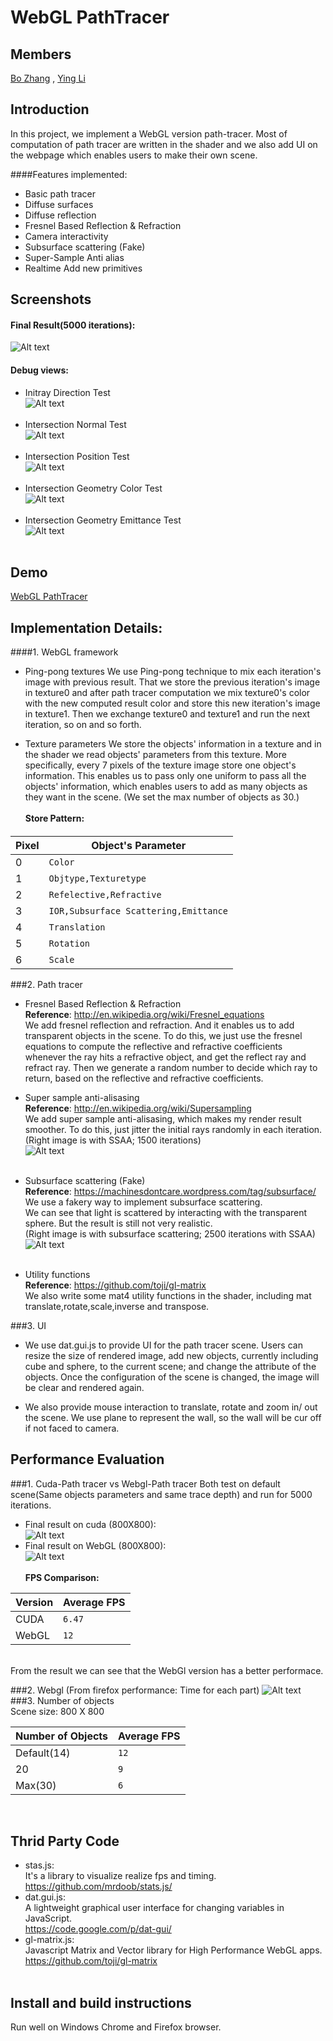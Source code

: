 
WebGL PathTracer
================

Members
-------------------
[Bo Zhang](https://www.linkedin.com/pub/bo-zhang/7b/767/815) , [Ying Li](https://www.linkedin.com/in/liying3) <br />

Introduction
-------------------
In this project, we implement a WebGL version path-tracer. Most of computation of path tracer are written in the shader and we also add UI on the webpage which enables users to make their own scene.

####Features implemented:
- Basic path tracer
- Diffuse surfaces
- Diffuse reflection
- Fresnel Based Reflection & Refraction
- Camera interactivity
- Subsurface scattering (Fake)
- Super-Sample Anti alias
- Realtime Add new primitives

Screenshots
-------------------
#### Final Result(5000 iterations):
![Alt text](https://github.com/wulinjiansheng/WebGL_PathTracer/blob/master/Pics/FinalResultFromWebGL.bmp)
<br />
#### Debug views:
- Initray Direction Test<br />
![Alt text](https://github.com/wulinjiansheng/WebGL_PathTracer/blob/master/Pics/DebugRayDir.bmp)
<br /><br />
- Intersection Normal Test<br />
![Alt text](https://github.com/wulinjiansheng/WebGL_PathTracer/blob/master/Pics/DebugIntersectNormal.bmp)
<br /><br />
- Intersection Position Test<br />
![Alt text](https://github.com/wulinjiansheng/WebGL_PathTracer/blob/master/Pics/DebugIntersectPos.bmp)
<br /><br />
- Intersection Geometry Color Test<br />
![Alt text](https://github.com/wulinjiansheng/WebGL_PathTracer/blob/master/Pics/DebugIntersectMatColor.bmp)
<br /><br />
- Intersection Geometry Emittance Test<br />
![Alt text](https://github.com/wulinjiansheng/WebGL_PathTracer/blob/master/Pics/DebugIntersectMatEmit.bmp)
<br /><br />


Demo
-------------------
[WebGL PathTracer](http://wulinjiansheng.github.io/WebGL_PathTracer/)


Implementation Details:
------------------------
####1. WebGL framework
- Ping-pong textures
We use Ping-pong technique to mix each iteration's image with previous result. That we store the previous iteration's image in texture0 and after path tracer computation we mix texture0's color with the new computed result color and store this new iteration's image in texture1. Then we exchange texture0 and texture1 and run the next iteration, so on and so forth. 

- Texture parameters
We store the objects' information in a texture and in the shader we read objects' parameters from this texture. More specifically, every 7 pixels of the texture image store one object's information. This enables us to pass only one uniform to pass all the objects' information, which enables users to add as many objects as they want in the scene. (We set the max number of objects as 30.)
<br /><br />
**Store Pattern:**<br />
####
|Pixel | Object's Parameter
|---------|----------------------
|0 | `Color`
|1 |  `Objtype,Texturetype`
|2 | `Refelective,Refractive`
|3 | `IOR,Subsurface Scattering,Emittance`
|4 | `Translation`
|5 | `Rotation`
|6 | `Scale`


###2. Path tracer
- Fresnel Based Reflection & Refraction<br />
**Reference**: http://en.wikipedia.org/wiki/Fresnel_equations<br />
We add fresnel reflection and refraction. And it enables us to add transparent objects in the scene. To do this, we just use the fresnel equations to compute the reflective and refractive coefficients whenever the ray hits a refractive object, and get the reflect ray and refract ray. Then we generate a random number to decide which ray to return, based on the reflective and refractive coefficients. 

- Super sample anti-alisasing<br />
**Reference**: http://en.wikipedia.org/wiki/Supersampling<br />
We add super sample anti-alisasing, which makes my render result smoother. To do this, just jitter the initial rays randomly in each iteration. <br />
(Right image is with SSAA; 1500 iterations)<br/>
![Alt text](https://github.com/wulinjiansheng/WebGL_PathTracer/blob/master/Pics/SSAA%20comparison.bmp)
<br /><br />

- Subsurface scattering (Fake)<br />
**Reference**: https://machinesdontcare.wordpress.com/tag/subsurface/<br />
We use a fakery way to implement subsurface scattering.<br />
We can see that light is scattered by interacting with the transparent sphere. But the result is still not very realistic.<br />
(Right image is with subsurface scattering; 2500 iterations with SSAA)<br/>
![Alt text](https://github.com/wulinjiansheng/WebGL_PathTracer/blob/master/Pics/subsurface%2Bssaa.bmp)
<br /><br />

- Utility functions<br />
**Reference**: https://github.com/toji/gl-matrix<br />
We also write some mat4 utility functions in the shader, including mat translate,rotate,scale,inverse and transpose. 

###3. UI
- We use dat.gui.js to provide UI for the path tracer scene. Users can resize the size of rendered image, add new objects, currently including cube and sphere, to the current scene; and change the attribute of the objects. Once the configuration of the scene is changed, the image will be clear and rendered again.

- We also provide mouse interaction to translate, rotate and zoom in/ out the scene. We use plane to represent the wall, so the wall will be cur off if not faced to camera.

Performance Evaluation
-------------------------------------------------------------------------------
###1. Cuda-Path tracer vs Webgl-Path tracer
Both test on default scene(Same objects parameters and same trace depth) and run for 5000 iterations.

- Final result on cuda (800X800):<br />
![Alt text](https://github.com/wulinjiansheng/WebGL_PathTracer/blob/master/Pics/CUDA%20PathTracer%205000%20iterations.bmp)
- Final result on WebGL (800X800):<br />
![Alt text](https://github.com/wulinjiansheng/WebGL_PathTracer/blob/master/Pics/FinalResultFromWebGL.bmp)
<br /><br />
**FPS Comparison:**<br />

|Version | Average FPS
|---------|----------------------
|CUDA | `6.47`
|WebGL |  `12`
<br />
From the result we can see that the WebGl version has a better performace.

###2. Webgl (From firefox performance: Time for each part)
![Alt text](https://github.com/wulinjiansheng/WebGL_PathTracer/blob/master/Pics/performance_firefox.JPG)
###3. Number of objects<br />
Scene size: 800 X 800

|Number of Objects| Average FPS
|---------|----------------------
|Default(14) | `12`
|20 |  `9`
|Max(30) |  `6`
<br />

Thrid Party Code
-------------------------------------------------------------------------------
* stas.js:<br />
It's a library to visualize realize fps and timing.<br />
https://github.com/mrdoob/stats.js/
* dat.gui.js:<br />
A lightweight graphical user interface for changing variables in JavaScript.<br />
https://code.google.com/p/dat-gui/
* gl-matrix.js:<br />
Javascript Matrix and Vector library for High Performance WebGL apps.<br />
https://github.com/toji/gl-matrix<br /><br />


Install and build instructions
-------------------------------------------------------------------------------
Run well on Windows Chrome and Firefox browser.

